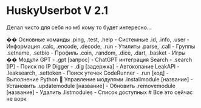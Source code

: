# HuskyUserbot V 2.1

Делал чисто для себя но мб кому то будет интересно...

�� Основные команды
.ping, .test, .help - Системные
.id, .info, .user - Информация
.calc, .encode, .decode, .run - Утилиты
.parse, .call - Группы
.setname, .setbio - Профиль
.coin, .random, .dice, .dart, .basket - Игры
�� Модули
GPT - .gpt [запрос] - ChatGPT интеграция
Search - .search [IP] - Поиск по IP
Digger - .dig [задержка] - Автокопание
LeakAPI - .leaksearch, .settoken - Поиск утечек
CodeRunner - .run [код] - Выполнение Python
🔧 Управление модулями
.installmodule [название] - Установить
.updatemodule [название] - Обновить
.removemodule [название] - Удалить
.listmodules - Список доступных # Все это сейчас не ворк
